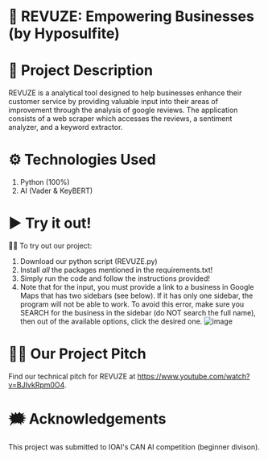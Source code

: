# 📅 REVUZE: Empowering Businesses (by Hyposulfite)

# 🧠 Project Description
REVUZE is a analytical tool designed to help businesses enhance their customer service by providing valuable input into their areas of improvement through the analysis of google reviews. The application consists of a web scraper which accesses the reviews, a sentiment analyzer, and a keyword extractor.
 
# ⚙ Technologies Used
1. Python (100%)
2. AI (Vader & KeyBERT)

# ▶ Try it out!
👩‍🏫 To try out our project:
1. Download our python script (REVUZE.py)
2. Install *all* the packages mentioned in the requirements.txt!
3. Simply run the code and follow the instructions provided!
4. Note that for the input, you must provide a link to a business in Google Maps that has two sidebars (see below). If it has only one sidebar, the program will not be able to work. To avoid this error, make sure you SEARCH for the business in the sidebar (do NOT search the full name), then out of the available options, click the desired one.
![image](https://github.com/user-attachments/assets/0386f5ed-453a-4bb0-8ed7-3f2fe3594555)

# 👩‍💼 Our Project Pitch
Find our technical pitch for REVUZE at https://www.youtube.com/watch?v=BJIvkRpm0O4.

# 🗯 Acknowledgements
This project was submitted to IOAI's CAN AI competition (beginner divison).
